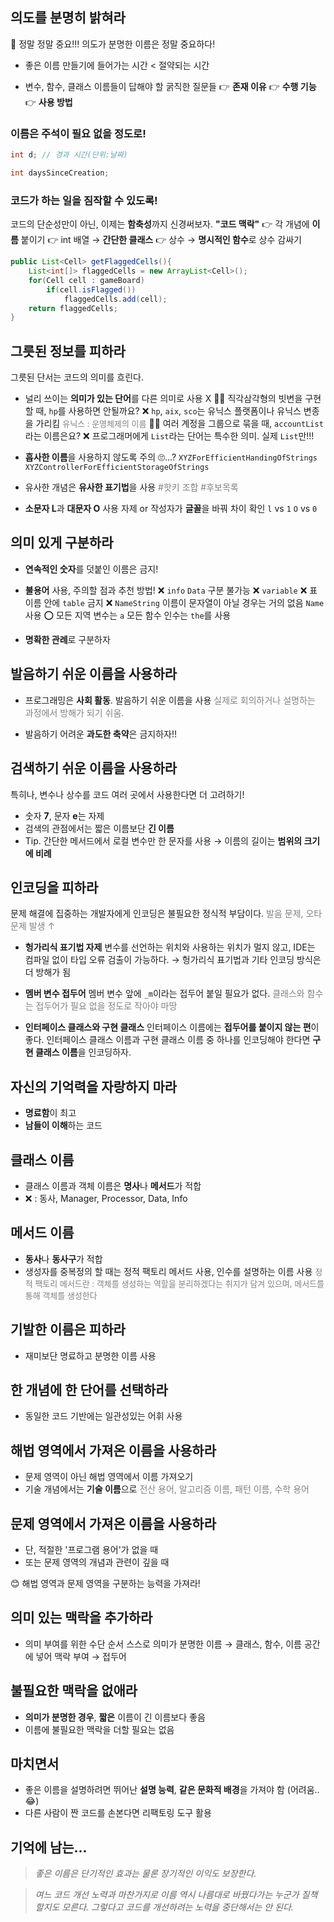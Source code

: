 ## 의도를 분명히 밝혀라

👏 정말 정말 중요!!! 의도가 분명한 이름은 정말 중요하다!

- 좋은 이름 만들기에 들어가는 시간 < 절약되는 시간

- 변수, 함수, 클래스 이름들이 답해야 할 굵직한 질문들
  👉 **존재 이유** 👉 **수행 기능** 👉 **사용 방법**
  <br>

### 이름은 주석이 필요 없을 정도로!

```java
int d; // 경과 시간(단위:날짜)
```

```java
int daysSinceCreation;
```

### 코드가 하는 일을 짐작할 수 있도록!

코드의 단순성만이 아닌, 이제는 **함축성**까지 신경써보자. **"코드 맥락"**
👉 각 개념에 **이름** 붙이기
👉 int 배열 → **간단한 클래스**
👉 상수 → **명시적인 함수**로 상수 감싸기

```java
public List<Cell> getFlaggedCells(){
	List<int[]> flaggedCells = new ArrayList<Cell>();
    for(Cell cell : gameBoard)
    	if(cell.isFlagged())
        	flaggedCells.add(cell);
    return flaggedCells;
}
```

## 그릇된 정보를 피하라

그릇된 단서는 코드의 의미를 흐린다.

- 널리 쓰이는 **의미가 있는 단어**를 다른 의미로 사용 X
  🤷‍♀️ 직각삼각형의 빗변을 구현할 때, `hp`를 사용하면 안될까요?
  ❌ `hp`, `aix`, `sco`는 유닉스 플랫폼이나 유닉스 변종을 가리킴
  <span style='color:gray;font-size:small'>유닉스 : 운영체제의 이름</span>
  🤷‍♀️ 여러 계정을 그룹으로 묶을 때, `accountList`라는 이름은요?
  ❌ 프로그래머에게 `List`라는 단어는 특수한 의미. 실제 `List`만!!!

- **흡사한 이름**을 사용하지 않도록 주의
  🙄...? `XYZForEfficientHandingOfStrings` `XYZControllerForEfficientStorageOfStrings`
- 유사한 개념은 **유사한 표기법**을 사용
  <span style='color:gray'>#핫키 조합 #후보목록</span>

- **소문자 L**과 **대문자 O** 사용 자제 or 작성자가 **글꼴**을 바꿔 차이 확인
  `l` vs `1`
  `O` vs `0`

## 의미 있게 구분하라

- **연속적인 숫자**를 덧붙인 이름은 금지!

- **불용어** 사용, 주의할 점과 추천 방법!
  ❌ `info` `Data` 구분 불가능
  ❌ `variable`
  ❌ 표 이름 안에 `table` 금지
  ❌ `NameString` 이름이 문자열이 아닐 경우는 거의 없음 `Name` 사용
  ⭕ 모든 지역 변수는 `a` 모든 함수 인수는 `the`를 사용

- **명확한 관례**로 구분하자

## 발음하기 쉬운 이름을 사용하라

- 프로그래밍은 **사회 활동**. 발음하기 쉬운 이름을 사용
  <span style='color:gray'>실제로 회의하거나 설명하는 과정에서 방해가 되기 쉬움.</span>

- 발음하기 어려운 **과도한 축약**은 금지하자!!

## 검색하기 쉬운 이름을 사용하라

특히나, 변수나 상수를 코드 여러 곳에서 사용한다면 더 고려하기!

- 숫자 **7**, 문자 **e**는 자제
- 검색의 관점에서는 짧은 이름보단 **긴 이름**
- Tip. 간단한 메서드에서 로컬 변수만 한 문자를 사용 → 이름의 길이는 **범위의 크기에 비례**

## 인코딩을 피하라

문제 해결에 집중하는 개발자에게 인코딩은 불필요한 정식적 부담이다.
<span style='color:gray'>발음 문제, 오타 문제 발생 ↑</span>

- **헝가리식 표기법 자제**
  변수를 선언하는 위치와 사용하는 위치가 멀지 않고, IDE는 컴파일 없이 타입 오류 검출이 가능하다. → 헝가리식 표기법과 기타 인코딩 방식은 더 방해가 됨

- **멤버 변수 접두어**
  멤버 변수 앞에 `_m`이라는 접두어 붙일 필요가 없다.
  <span style='color:gray'>클래스와 함수는 접두어가 필요 없을 정도로 작아야 마땅</span>

- **인터페이스 클래스와 구현 클래스**
  인터페이스 이름에는 **접두어를 붙이지 않는 편**이 좋다.
  인터페이스 클래스 이름과 구현 클래스 이름 중 하나를 인코딩해야 한다면 **구현 클래스 이름**을 인코딩하자.

## 자신의 기억력을 자랑하지 마라

- **명료함**이 최고
- **남들이 이해**하는 코드

## 클래스 이름

- 클래스 이름과 객체 이름은 **명사**나 **메서드**가 적합
- ❌ : 동사, Manager, Processor, Data, Info

## 메서드 이름

- **동사**나 **동사구**가 적합
- 생성자를 중복정의 할 때는 정적 팩토리 메서드 사용, 인수를 설명하는 이름 사용
  <span style='color:gray;font-size:small'>정적 팩토리 메서드란 :
  객체를 생성하는 역할을 분리하겠다는 취지가 담겨 있으며, 메서드를 통해 객체를 생성한다</span>

## 기발한 이름은 피하라

- 재미보단 명료하고 분명한 이름 사용

## 한 개념에 한 단어를 선택하라

- 동일한 코드 기반에는 일관성있는 어휘 사용

## 해법 영역에서 가져온 이름을 사용하라

- 문제 영역이 아닌 해법 영역에서 이름 가져오기
- 기술 개념에서는 **기술 이름**으로
  <span style='color:gray'>전산 용어, 알고리즘 이름, 패턴 이름, 수학 용어</span>

## 문제 영역에서 가져온 이름을 사용하라

- 단, 적절한 '프로그램 용어'가 없을 때
- 또는 문제 영역의 개념과 관련이 깊을 때

😊 해법 영역과 문제 영역을 구분하는 능력을 가져라!

## 의미 있는 맥락을 추가하라

- 의미 부여를 위한 수단 순서
  스스로 의미가 분명한 이름 → 클래스, 함수, 이름 공간에 넣어 맥락 부여 → 접두어

## 불필요한 맥락을 없애라

- **의미가 분명한 경우**, **짧은** 이름이 긴 이름보다 좋음
- 이름에 불필요한 맥락을 더할 필요는 없음

## 마치면서

- 좋은 이름을 설명하려면 뛰어난 **설명 능력**, **같은 문화적 배경**을 가져야 함 (어려움..😂)
- 다른 사람이 짠 코드를 손본다면 리팩토링 도구 활용

## 기억에 남는...

> _좋은 이름은 단기적인 효과는 물론 장기적인 이익도 보장한다._

> _여느 코드 개선 노력과 마찬가지로 이름 역시 나름대로 바꿨다가는 누군가 질책할지도 모른다. 그렇다고 코드를 개선하려는 노력을 중단해서는 안 된다._
